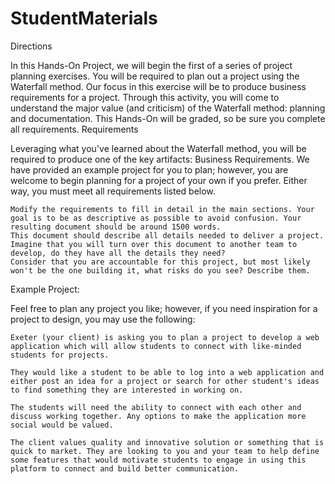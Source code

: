 # StudentMaterials


Directions

In this Hands-On Project, we will begin the first of a series of project planning exercises. You will be required to plan out a project using the Waterfall method. Our focus in this exercise will be to produce business requirements for a project. Through this activity, you will come to understand the major value (and criticism) of the Waterfall method: planning and documentation. This Hands-On will be graded, so be sure you complete all requirements.
Requirements

Leveraging what you've learned about the Waterfall method, you will be required to produce one of the key artifacts: Business Requirements. We have provided an example project for you to plan; however, you are welcome to begin planning for a project of your own if you prefer. Either way, you must meet all requirements listed below.

    Modify the requirements to fill in detail in the main sections. Your goal is to be as descriptive as possible to avoid confusion. Your resulting document should be around 1500 words.
    This document should describe all details needed to deliver a project.
    Imagine that you will turn over this document to another team to develop, do they have all the details they need?
    Consider that you are accountable for this project, but most likely won't be the one building it, what risks do you see? Describe them.

Example Project:

Feel free to plan any project you like; however, if you need inspiration for a project to design, you may use the following:

    Exeter (your client) is asking you to plan a project to develop a web application which will allow students to connect with like-minded students for projects.

    They would like a student to be able to log into a web application and either post an idea for a project or search for other student's ideas to find something they are interested in working on.

    The students will need the ability to connect with each other and discuss working together. Any options to make the application more social would be valued.

    The client values quality and innovative solution or something that is quick to market. They are looking to you and your team to help define some features that would motivate students to engage in using this platform to connect and build better communication.

